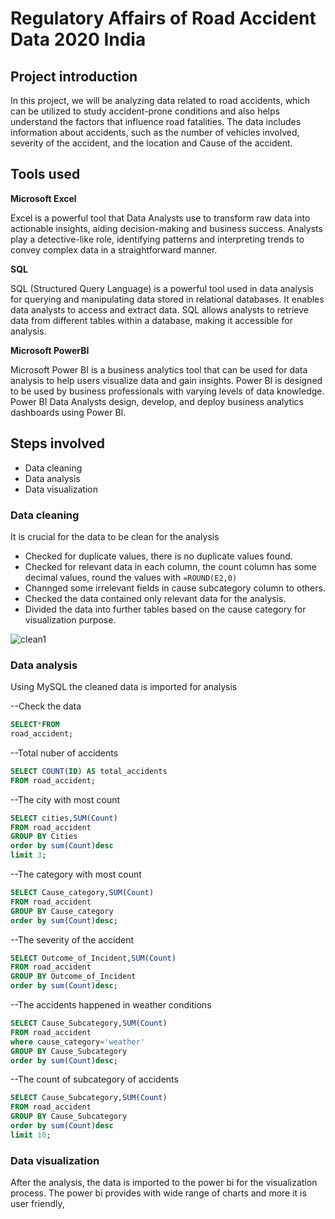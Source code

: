 # Regulatory Affairs of Road Accident Data 2020 India

## Project introduction

In this project, we will be analyzing data related to road accidents, which can be utilized to study accident-prone conditions and also helps understand the factors that influence road fatalities. The data includes information about accidents, such as the number of vehicles involved, severity of the accident, and the location and Cause of the accident.

## Tools used

**Microsoft Excel**

Excel is a powerful tool that Data Analysts use to transform raw data into actionable insights, aiding decision-making and business success. Analysts play a detective-like role, identifying patterns and interpreting trends to convey complex data in a straightforward manner.

**SQL**

SQL (Structured Query Language) is a powerful tool used in data analysis for querying and manipulating data stored in relational databases. It enables data analysts to access and extract data. SQL allows analysts to retrieve data from different tables within a database, making it accessible for analysis.

**Microsoft PowerBI**

Microsoft Power BI is a business analytics tool that can be used for data analysis to help users visualize data and gain insights. Power BI is designed to be used by business professionals with varying levels of data knowledge. Power BI Data Analysts design, develop, and deploy business analytics dashboards using Power BI.

## Steps involved

* Data cleaning
* Data analysis
* Data visualization

### Data cleaning

It is crucial for the data to be clean for the analysis
* Checked for duplicate values, there is no duplicate values found.
* Checked for relevant data in each column, the count column has some decimal values, round the values with ```=ROUND(E2,0)```
* Channged some irrelevant fields in cause subcategory column to others.
* Checked the data contained only relevant data for the analysis.
* Divided the data into further tables based on the cause category for visualization purpose.

 ![clean1](https://github.com/user-attachments/assets/a865da43-f4f1-4bfe-b217-fc079db3762c)


 ### Data analysis

 Using MySQL the cleaned data is imported for analysis

 --Check the data
 ```sql
SELECT*FROM
road_accident;
```

--Total nuber of accidents
```sql
SELECT COUNT(ID) AS total_accidents
FROM road_accident;
```

--The city with most count
```sql
SELECT cities,SUM(Count)
FROM road_accident
GROUP BY Cities
order by sum(Count)desc
limit 3;
```

--The category with most count
```sql
SELECT Cause_category,SUM(Count)
FROM road_accident
GROUP BY Cause_category
order by sum(Count)desc;
```

--The severity of the accident
```sql
SELECT Outcome_of_Incident,SUM(Count)
FROM road_accident
GROUP BY Outcome_of_Incident
order by sum(Count)desc;
```

--The accidents happened in weather conditions
```sql
SELECT Cause_Subcategory,SUM(Count)
FROM road_accident
where cause_category='weather'
GROUP BY Cause_Subcategory
order by sum(Count)desc;
```

--The count of subcategory of accidents
```sql
SELECT Cause_Subcategory,SUM(Count)
FROM road_accident
GROUP BY Cause_Subcategory
order by sum(Count)desc
limit 10;
```

### Data visualization

After the analysis, the data is imported to the power bi for the visualization process. The power bi provides with wide range of charts and more it is user friendly,
